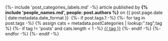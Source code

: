 <p class="post-meta">
  {%- include 'post_categories_labels.md' -%} article
  published by <strong>{% include 'people_names.md', people: post.authors %}</strong>
  on {{ post.page.date | date:metadata.date_format }}&nbsp;
  {%- if post.tags.1 -%}
    {%- for tag in post.tags -%}
      {% assign cats = metadata.postCategories | lookup:".tag",tag %}
      {%- if tag != 'posts' and cats.length < 1 -%}
        <a href="/posts/tags/{{tag}}/" class="tag is-info is-light">{{ tag }}</a>
      {%- endif -%}
    {%- endfor -%}
  {%- endif -%}
</p>
